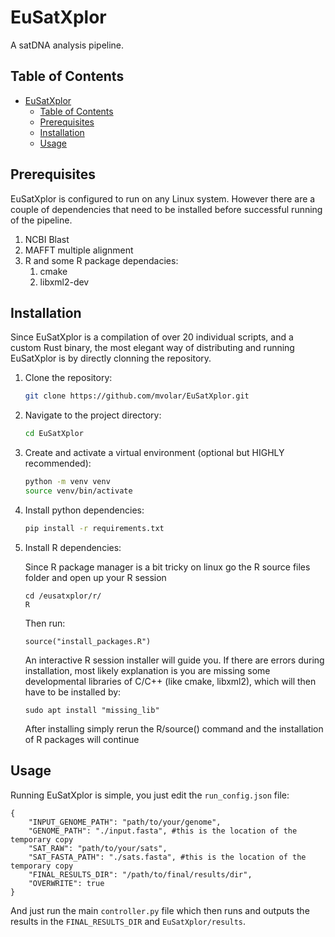# EuSatXplor

A satDNA analysis pipeline.

## Table of Contents

- [EuSatXplor](#eusatxplor)
  - [Table of Contents](#table-of-contents)
  - [Prerequisites](#prerequisites)
  - [Installation](#installation)
  - [Usage](#usage)

## Prerequisites

EuSatXplor is configured to run on any Linux system. However there are a couple of dependencies that need to be installed before successful running of the pipeline.

1. NCBI Blast
2. MAFFT multiple alignment 
3. R and some R package dependacies: 
   1. cmake
   2. libxml2-dev

## Installation

Since EuSatXplor is a compilation of over 20 individual scripts, and a custom Rust binary, the most elegant way of distributing and running EuSatXplor is by directly clonning the repository.

1. Clone the repository:

    ```bash
    git clone https://github.com/mvolar/EuSatXplor.git
    ```

2. Navigate to the project directory:

    ```bash
    cd EuSatXplor
    ```

3. Create and activate a virtual environment (optional but HIGHLY recommended):

    ```bash
    python -m venv venv
    source venv/bin/activate  
    ```

4. Install python dependencies:

    ```bash
    pip install -r requirements.txt
    ```

5. Install R dependencies:

    Since R package manager is a bit tricky on linux go the R source files folder and open up your R session
    ```
    cd /eusatxplor/r/
    R
    ```
    Then run:

    ```{r}
    source("install_packages.R")
    ```
    An interactive R session installer will guide you. If there are errors during installation, most likely explanation is you are missing some developmental libraries of C/C++ (like cmake, libxml2), which will then have to be installed by:

    ```
    sudo apt install "missing_lib"
    ```
    After installing simply rerun the R/source() command and the installation of R packages will continue

## Usage

Running EuSatXplor is simple, you just edit the `run_config.json` file:

```
{
    "INPUT_GENOME_PATH": "path/to/your/genome",
    "GENOME_PATH": "./input.fasta", #this is the location of the temporary copy
	"SAT_RAW": "path/to/your/sats",
    "SAT_FASTA_PATH": "./sats.fasta", #this is the location of the temporary copy
    "FINAL_RESULTS_DIR": "/path/to/final/results/dir",
    "OVERWRITE": true
}
```

And just run the main `controller.py` file which then runs and outputs the results in the `FINAL_RESULTS_DIR` and `EuSatXplor/results`.